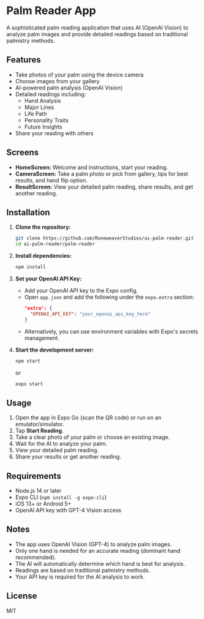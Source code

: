 # Palm Reader App

A sophisticated palm reading application that uses AI (OpenAI Vision) to analyze palm images and provide detailed readings based on traditional palmistry methods.

## Features

- Take photos of your palm using the device camera
- Choose images from your gallery
- AI-powered palm analysis (OpenAI Vision)
- Detailed readings including:
  - Hand Analysis
  - Major Lines
  - Life Path
  - Personality Traits
  - Future Insights
- Share your reading with others

## Screens

- **HomeScreen:** Welcome and instructions, start your reading.
- **CameraScreen:** Take a palm photo or pick from gallery, tips for best results, and hand flip option.
- **ResultScreen:** View your detailed palm reading, share results, and get another reading.

## Installation

1. **Clone the repository:**
   ```bash
   git clone https://github.com/RuneweaverStudios/ai-palm-reader.git
   cd ai-palm-reader/palm-reader
   ```

2. **Install dependencies:**
   ```bash
   npm install
   ```

3. **Set your OpenAI API Key:**
   - Add your OpenAI API key to the Expo config.
   - Open `app.json` and add the following under the `expo.extra` section:
     ```json
     "extra": {
       "OPENAI_API_KEY": "your_openai_api_key_here"
     }
     ```
   - Alternatively, you can use environment variables with Expo's secrets management.

4. **Start the development server:**
   ```bash
   npm start
   ```
   or
   ```bash
   expo start
   ```

## Usage

1. Open the app in Expo Go (scan the QR code) or run on an emulator/simulator.
2. Tap **Start Reading**.
3. Take a clear photo of your palm or choose an existing image.
4. Wait for the AI to analyze your palm.
5. View your detailed palm reading.
6. Share your results or get another reading.

## Requirements

- Node.js 14 or later
- Expo CLI (`npm install -g expo-cli`)
- iOS 13+ or Android 5+
- OpenAI API key with GPT-4 Vision access

## Notes

- The app uses OpenAI Vision (GPT-4) to analyze palm images.
- Only one hand is needed for an accurate reading (dominant hand recommended).
- The AI will automatically determine which hand is best for analysis.
- Readings are based on traditional palmistry methods.
- Your API key is required for the AI analysis to work.

## License

MIT 